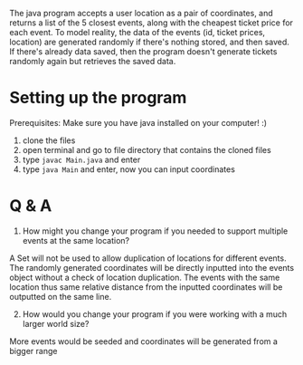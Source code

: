 
The java program accepts a user location as a pair of coordinates, and returns a list of the 5 closest events, along with the cheapest ticket price for each event. To model reality, the data of the events (id, ticket prices, location) are generated randomly if there's nothing stored, and then saved. If there's already data saved, then the program doesn't generate tickets randomly again but retrieves the saved data. 

# Setting up the program 

Prerequisites: Make sure you have java installed on your computer! :)

1. clone the files 
2. open terminal and go to file directory that contains the cloned files
3. type ```javac Main.java``` and enter
4. type ```java Main``` and enter, now you can input coordinates

# Q & A
1. How might you change your program if you needed to support multiple events at the
same location?

  A Set will not be used to allow duplication of locations for different events. The randomly generated coordinates will be directly inputted into the events object without a check of location duplication. The events with the same location thus same relative distance from the inputted coordinates will be outputted on the same line.


2. How would you change your program if you were working with a much larger world
size?

  More events would be seeded and coordinates will be generated from a bigger range

